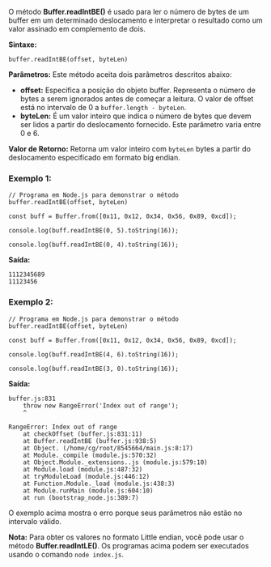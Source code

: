 O método **Buffer.readIntBE()** é usado para ler o número de bytes de um buffer em um determinado deslocamento e interpretar o resultado como um valor assinado em complemento de dois.

**Sintaxe:**

```
buffer.readIntBE(offset, byteLen)
```

**Parâmetros:** Este método aceita dois parâmetros descritos abaixo:

- **offset:** Especifica a posição do objeto buffer. Representa o número de bytes a serem ignorados antes de começar a leitura. O valor de offset está no intervalo de 0 a `buffer.length - byteLen`.
- **byteLen:** É um valor inteiro que indica o número de bytes que devem ser lidos a partir do deslocamento fornecido. Este parâmetro varia entre 0 e 6.

**Valor de Retorno:** Retorna um valor inteiro com `byteLen` bytes a partir do deslocamento especificado em formato big endian.

### Exemplo 1:

```
// Programa em Node.js para demonstrar o método buffer.readIntBE(offset, byteLen)

const buff = Buffer.from([0x11, 0x12, 0x34, 0x56, 0x89, 0xcd]);

console.log(buff.readIntBE(0, 5).toString(16));

console.log(buff.readIntBE(0, 4).toString(16));
```

**Saída:**

```
1112345689
11123456
```

### Exemplo 2:

```
// Programa em Node.js para demonstrar o método buffer.readIntBE(offset, byteLen)

const buff = Buffer.from([0x11, 0x12, 0x34, 0x56, 0x89, 0xcd]);

console.log(buff.readIntBE(4, 6).toString(16));

console.log(buff.readIntBE(3, 0).toString(16));
```

**Saída:**

```
buffer.js:831
    throw new RangeError('Index out of range');
    ^

RangeError: Index out of range
    at checkOffset (buffer.js:831:11)
    at Buffer.readIntBE (buffer.js:938:5)
    at Object. (/home/cg/root/8545664/main.js:8:17)
    at Module._compile (module.js:570:32)
    at Object.Module._extensions..js (module.js:579:10)
    at Module.load (module.js:487:32)
    at tryModuleLoad (module.js:446:12)
    at Function.Module._load (module.js:438:3)
    at Module.runMain (module.js:604:10)
    at run (bootstrap_node.js:389:7)
```

O exemplo acima mostra o erro porque seus parâmetros não estão no intervalo válido.

**Nota:** Para obter os valores no formato Little endian, você pode usar o método **Buffer.readIntLE()**. Os programas acima podem ser executados usando o comando `node index.js`.


